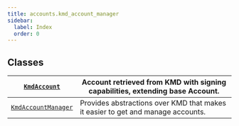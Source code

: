 ```yaml
---
title: accounts.kmd_account_manager
sidebar:
  label: Index
  order: 0
---
```


## Classes

| [`KmdAccount`](KmdAccount.md#algokit_utils.accounts.kmd_account_manager.KmdAccount)                      | Account retrieved from KMD with signing capabilities, extending base Account.   |
| -------------------------------------------------------------------------------------------------------- | ------------------------------------------------------------------------------- |
| [`KmdAccountManager`](KmdAccountManager.md#algokit_utils.accounts.kmd_account_manager.KmdAccountManager) | Provides abstractions over KMD that makes it easier to get and manage accounts. |
